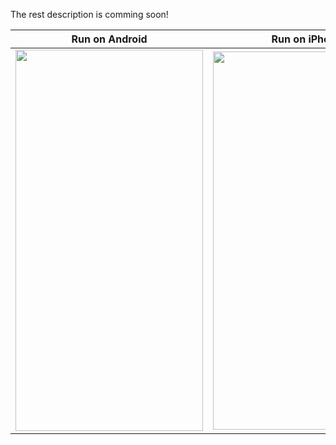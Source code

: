 The rest description is comming soon!

  Run on Android | Run on iPhone
   --- |  ---
   <img src="github/flutter_instagram_client_android.gif" width="300" height="610"> | <img src="github/flutter_instagra_client_ios.gif" width="300" height="605">

